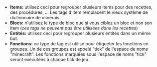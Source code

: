 * **Items:** utilisez ceci pour regrouper plusieurs items pour des recettes, des procédures, ...
  Les tags d'item remplacent le vieux système de dictionnaire de minerais.
* **Blocs:** n'utilisez le type de bloc que si vous ciblez un bloc et non son item (_ces tags ne peuvent pas être utilisées dans les recettes_)
* **Entités:** utilisez ceci pour regrouper plusieurs entités dans un même but.
* **Fonctions:** ce type de tag est utilisé pour étiqueter les fonctions en groupes.
  Un de ces groupes est appelé "tick" de l'espace de noms "minecraft".
  Les fonctions marquées sous l'espace de noms "tick" seront exécutées à chaque tick de jeu.